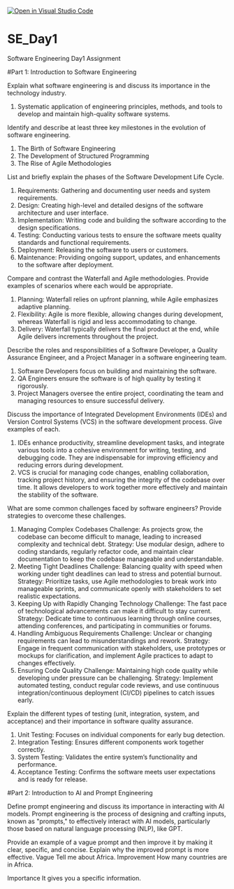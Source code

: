 [![Open in Visual Studio Code](https://classroom.github.com/assets/open-in-vscode-2e0aaae1b6195c2367325f4f02e2d04e9abb55f0b24a779b69b11b9e10269abc.svg)](https://classroom.github.com/online_ide?assignment_repo_id=15559647&assignment_repo_type=AssignmentRepo)
# SE_Day1
Software Engineering Day1 Assignment

#Part 1: Introduction to Software Engineering

Explain what software engineering is and discuss its importance in the technology industry.
1. Systematic application of engineering principles, methods, and tools to develop and maintain high-quality software systems.

Identify and describe at least three key milestones in the evolution of software engineering.
1. The Birth of Software Engineering
2. The Development of Structured Programming
3. The Rise of Agile Methodologies

List and briefly explain the phases of the Software Development Life Cycle.

  1. Requirements: Gathering and documenting user needs and system requirements.
  2. Design: Creating high-level and detailed designs of the software architecture and user interface.
  3. Implementation: Writing code and building the software according to the design specifications.
  4. Testing: Conducting various tests to ensure the software meets quality standards and functional requirements.
  5. Deployment: Releasing the software to users or customers.
  6. Maintenance: Providing ongoing support, updates, and enhancements to the software after deployment.


Compare and contrast the Waterfall and Agile methodologies. Provide examples of scenarios where each would be appropriate.
1. Planning: Waterfall relies on upfront planning, while Agile emphasizes adaptive planning.
2. Flexibility: Agile is more flexible, allowing changes during development, whereas Waterfall is rigid and less accommodating to change.
3. Delivery: Waterfall typically delivers the final product at the end, while Agile delivers increments throughout the project.

Describe the roles and responsibilities of a Software Developer, a Quality Assurance Engineer, and a Project Manager in a software engineering team.
1. Software Developers focus on building and maintaining the software.
2. QA Engineers ensure the software is of high quality by testing it rigorously.
3. Project Managers oversee the entire project, coordinating the team and managing resources to ensure successful delivery.

Discuss the importance of Integrated Development Environments (IDEs) and Version Control Systems (VCS) in the software development process. Give examples of each.
1. IDEs enhance productivity, streamline development tasks, and integrate various tools into a cohesive environment for writing, testing, and debugging code. They are indispensable for improving efficiency and reducing errors during development.
2. VCS is crucial for managing code changes, enabling collaboration, tracking project history, and ensuring the integrity of the codebase over time. It allows developers to work together more effectively and maintain the stability of the software.

What are some common challenges faced by software engineers? Provide strategies to overcome these challenges.
1. Managing Complex Codebases
Challenge: As projects grow, the codebase can become difficult to manage, leading to increased complexity and technical debt.
Strategy: Use modular design, adhere to coding standards, regularly refactor code, and maintain clear documentation to keep the codebase manageable and understandable.
2. Meeting Tight Deadlines
Challenge: Balancing quality with speed when working under tight deadlines can lead to stress and potential burnout.
Strategy: Prioritize tasks, use Agile methodologies to break work into manageable sprints, and communicate openly with stakeholders to set realistic expectations.
3. Keeping Up with Rapidly Changing Technology
Challenge: The fast pace of technological advancements can make it difficult to stay current.
Strategy: Dedicate time to continuous learning through online courses, attending conferences, and participating in communities or forums.
4. Handling Ambiguous Requirements
Challenge: Unclear or changing requirements can lead to misunderstandings and rework.
Strategy: Engage in frequent communication with stakeholders, use prototypes or mockups for clarification, and implement Agile practices to adapt to changes effectively.
5. Ensuring Code Quality
Challenge: Maintaining high code quality while developing under pressure can be challenging.
Strategy: Implement automated testing, conduct regular code reviews, and use continuous integration/continuous deployment (CI/CD) pipelines to catch issues early.

Explain the different types of testing (unit, integration, system, and acceptance) and their importance in software quality assurance.
1. Unit Testing: Focuses on individual components for early bug detection.
2. Integration Testing: Ensures different components work together correctly.
3. System Testing: Validates the entire system’s functionality and performance.
4. Acceptance Testing: Confirms the software meets user expectations and is ready for release.

#Part 2: Introduction to AI and Prompt Engineering


Define prompt engineering and discuss its importance in interacting with AI models.
Prompt engineering is the process of designing and crafting inputs, known as "prompts," to effectively interact with AI models, particularly those based on natural language processing (NLP), like GPT. 

Provide an example of a vague prompt and then improve it by making it clear, specific, and concise. Explain why the improved prompt is more effective.
Vague
  Tell me about Africa.
Improvement
  How many countries are in Africa.

Importance
  It gives you a specific information.
